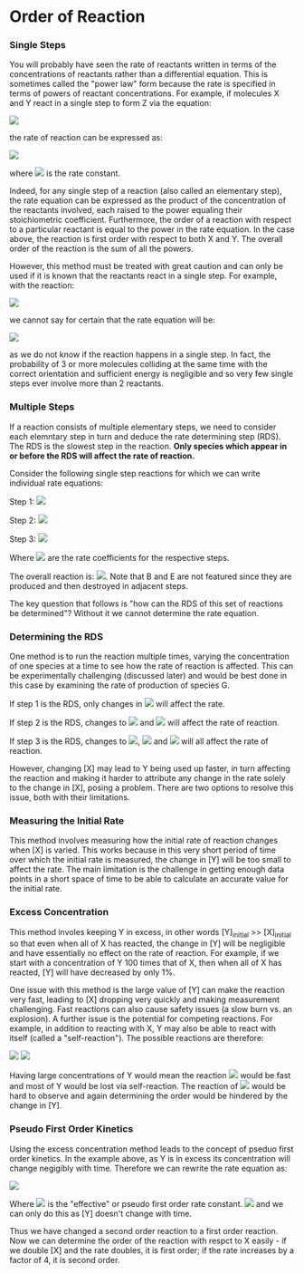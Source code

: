 # Order of Reaction

### Single Steps

You will probably have seen the rate of reactants written in terms of the concentrations of reactants rather than a differential equation. This is sometimes called the "power law" form because the rate is specified in terms of powers of reactant concentrations. For example, if molecules X and Y react in a single step to form Z via the equation:
 
 <img src="https://render.githubusercontent.com/render/math?math=\displaystyle X %2B\ Y \rightarrow Z">

the rate of reaction can be expressed as:

<img src="https://render.githubusercontent.com/render/math?math=\displaystyle rate=k[X][Y]">

where <img src="https://render.githubusercontent.com/render/math?math=\displaystyle k"> is the rate constant.
 
Indeed, for any single step of a reaction (also called an elementary step), the rate equation can be expressed as the product of the concentration of the reactants involved, each raised to the power equaling their stoichiometric coefficient. Furthermore, the order of a reaction with respect to a particular reactant is equal to the power in the rate equation. In the case above, the reaction is first order with respect to both X and Y. The overall order of the reaction is the sum of all the powers. 
 
However, this method must be treated with great caution and can only be used if it is known that the reactants react in a single step. For example, with the reaction:

<img src="https://render.githubusercontent.com/render/math?math=\displaystyle A %2B\ 2B %2B\ C \rightarrow D %2B\ E">

we cannot say for certain that the rate equation will be:

<img src="https://render.githubusercontent.com/render/math?math=\displaystyle rate=k[A][B]^2[C]">

as we do not know if the reaction happens in a single step. In fact, the probability of 3 or more molecules colliding at the same time with the correct orientation and sufficient energy is negligible and so very few single steps ever involve more than 2 reactants. 

### Multiple Steps

If a reaction consists of multiple elementary steps, we need to consider each elemntary step in turn and deduce the rate determining step (RDS). The RDS is the slowest step in the reaction. **Only species which appear in or before the RDS will affect the rate of reaction.** 

Consider the following single step reactions for which we can write individual rate equations:

Step 1: <img src="https://render.githubusercontent.com/render/math?math=\displaystyle 2A \rightarrow B %2B\ C \Rightarrow rate=k_1[A]^2">


Step 2: <img src="https://render.githubusercontent.com/render/math?math=\displaystyle B %2B\ D \rightarrow E \Rightarrow rate=k_2[B][D]">

Step 3: <img src="https://render.githubusercontent.com/render/math?math=\displaystyle E %2B\ F \rightarrow G \Rightarrow rate=k_3[E][F]">


Where <img src="https://render.githubusercontent.com/render/math?math=\displaystyle k_1, k_2, k_3"> are the rate coefficients for the respective steps. 

The overall reaction is: <img src="https://render.githubusercontent.com/render/math?math=\displaystyle 2A %2B\ D %2B\ F \rightarrow C %2B\ G">. Note that B and E are not featured since they are produced and then destroyed in adjacent steps. 
 
The key question that follows is "how can the RDS of this set of reactions be determined"? Without it we cannot determine the rate equation. 

### Determining the RDS 
One method is to run the reaction multiple times, varying the concentration of one species at a time to see how the rate of reaction is affected. This can be experimentally challenging (discussed later) and would be best done in this case by examining the rate of production of species G.

If step 1 is the RDS, only changes in <img src="https://render.githubusercontent.com/render/math?math=\displaystyle [A]"> will affect the rate.

If step 2 is the RDS, changes to <img src="https://render.githubusercontent.com/render/math?math=\displaystyle [A]"> and <img src="https://render.githubusercontent.com/render/math?math=\displaystyle [D]"> will affect the rate of reaction. 

If step 3 is the RDS, changes to <img src="https://render.githubusercontent.com/render/math?math=\displaystyle [A]">, <img src="https://render.githubusercontent.com/render/math?math=\displaystyle [D]"> and <img src="https://render.githubusercontent.com/render/math?math=\displaystyle [F]"> will all affect the rate of reaction.


However, changing [X] may lead to Y being used up faster, in turn affecting the reaction and making it harder to attribute any change in the rate solely to the change in [X], posing a problem. There are two options to resolve this issue, both with their limitations.

### Measuring the Initial Rate
This method involves measuring  how the initial rate of reaction changes when [X] is varied. This works because in this very short period of time over which the initial rate is measured, the change in [Y] will be too small to affect the rate. The main limitation is the challenge in getting enough data points in a short space of time to be able to calculate an accurate value for the initial rate. 

### Excess Concentration 

This method involes keeping Y in excess, in other words [Y]<sub>initial</sub> >> [X]<sub>initial</sub> so that even when all of X has reacted, the change in [Y] will be negligible and have essentially no effect on the rate of reaction. For example, if we start with a concentration of Y 100 times that of X, then when all of X has reacted, [Y] will have decreased by only 1%.

One issue with this method is the large value of [Y] can make the reaction very fast, leading to [X] dropping very quickly and making measurement challenging. Fast reactions can also cause safety issues (a slow burn vs. an explosion). A further issue is the potential for competing reactions. For example, in addition to reacting with X, Y may also be able to react with itself (called a "self-reaction"). The possible reactions are therefore: 

<img src="https://render.githubusercontent.com/render/math?math=\displaystyle X %2B\ Y \rightarrow Z">

<img src="https://render.githubusercontent.com/render/math?math=\displaystyle Y %2B\ Y \rightarrow A">


Having large concentrations of Y would mean the reaction <img src="https://render.githubusercontent.com/render/math?math=Y %2B\ Y \rightarrow A"> would be fast and most of Y would be lost via self-reaction. The reaction of  <img src="https://render.githubusercontent.com/render/math?math=X %2B\ Y \rightarrow Z"> would be hard to observe and again determining the order would be hindered by the change in [Y]. 

### Pseudo First Order Kinetics 

Using the excess concentration method leads to the concept of pseduo first order kinetics. In the example above, as Y is in excess its concentration will change negigibly with time. Therefore we can rewrite the rate equation as:

<img src="https://render.githubusercontent.com/render/math?math=\displaystyle rate=k[X][Y] \approx k_{eff}[X]">

Where <img src="https://render.githubusercontent.com/render/math?math=k_{eff}"> is the "effective" or pseudo first order rate constant. <img src="https://render.githubusercontent.com/render/math?math=k_{eff}=k[Y]"> and we can only do this as [Y] doesn't change with time. 

Thus we have changed a second order reaction to a first order reaction. Now we can determine the order of the reaction with respct to X easily - if we double [X] and the rate doubles, it is first order; if the rate increases by a factor of 4, it is second order. 


